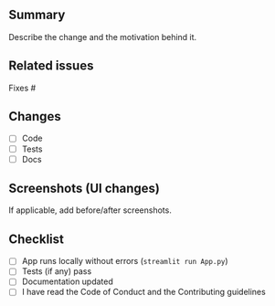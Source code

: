 ## Summary
Describe the change and the motivation behind it.

## Related issues
Fixes #

## Changes
- [ ] Code
- [ ] Tests
- [ ] Docs

## Screenshots (UI changes)
If applicable, add before/after screenshots.

## Checklist
- [ ] App runs locally without errors (`streamlit run App.py`)
- [ ] Tests (if any) pass
- [ ] Documentation updated
- [ ] I have read the Code of Conduct and the Contributing guidelines